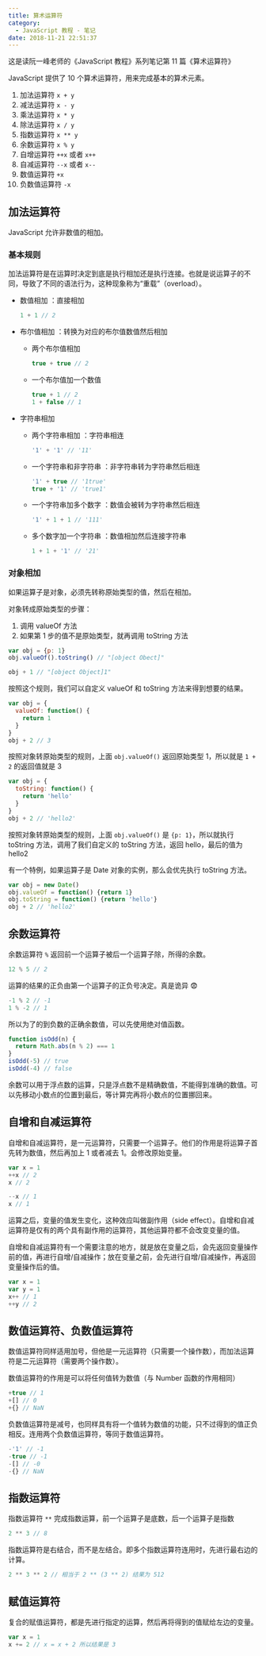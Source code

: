 ```yaml
---
title: 算术运算符
category:
  - JavaScript 教程 - 笔记
date: 2018-11-21 22:51:37
---
```



这是读阮一峰老师的《JavaScript 教程》系列笔记第 11 篇《算术运算符》

JavaScript 提供了 10 个算术运算符，用来完成基本的算术元素。

1. 加法运算符 `x + y`
2. 减法运算符 `x - y`
3. 乘法运算符 `x * y`
4. 除法运算符 `x / y`
5. 指数运算符 `x ** y`
6. 余数运算符 `x % y`
7. 自增运算符 `++x` 或者 `x++`
8. 自减运算符 `--x` 或者 `x--`
9. 数值运算符 `+x`
10. 负数值运算符 `-x`

## 加法运算符

JavaScript 允许非数值的相加。

### 基本规则

加法运算符是在运算时决定到底是执行相加还是执行连接。也就是说运算子的不同，导致了不同的语法行为，这种现象称为“重载”（overload）。



- 数值相加 ：直接相加

  ```js
  1 + 1 // 2
  ```

- 布尔值相加 ：转换为对应的布尔值数值然后相加

  - 两个布尔值相加

    ```js
    true + true // 2
    ```

  - 一个布尔值加一个数值

    ```js
    true + 1 // 2
    1 + false // 1
    ```

- 字符串相加

  - 两个字符串相加 ：字符串相连

    ```js
    '1' + '1' // '11'
    ```

  - 一个字符串和非字符串 ：非字符串转为字符串然后相连

    ```js
    '1' + true // '1true'
    true + '1' // 'true1'
    ```

  - 一个字符串加多个数字 ：数值会被转为字符串然后相连

    ```js
    '1' + 1 + 1 // '111'
    ```

  - 多个数字加一个字符串 ：数值相加然后连接字符串

    ```js
    1 + 1 + '1' // '21'
    ```

### 对象相加

如果运算子是对象，必须先转称原始类型的值，然后在相加。

对象转成原始类型的步骤：

1. 调用 valueOf 方法
2. 如果第 1 步的值不是原始类型，就再调用 toString 方法

```js
var obj = {p: 1}
obj.valueOf().toString() // "[object Obect]"

obj + 1 // "[object Object]1"
```

按照这个规则，我们可以自定义 valueOf 和 toString 方法来得到想要的结果。

```js
var obj = {
  valueOf: function() {
    return 1
  }
}
obj + 2 // 3
```

按照对象转原始类型的规则，上面 `obj.valueOf()` 返回原始类型 1，所以就是 `1 + 2` 的返回值就是 3

```js
var obj = {
  toString: function() {
    return 'hello'
  }
}
obj + 2 // 'hello2'
```

按照对象转原始类型的规则，上面 `obj.valueOf()` 是 `{p: 1}`，所以就执行 toString 方法，调用了我们自定义的 toString 方法，返回 hello，最后的值为 hello2

有一个特例，如果运算子是 Date 对象的实例，那么会优先执行 toString 方法。

```js
var obj = new Date()
obj.valueOf = function() {return 1}
obj.toString = function() {return 'hello'}
obj + 2 // 'hello2'
```

## 余数运算符

余数运算符 `%` 返回前一个运算子被后一个运算子除，所得的余数。

```js
12 % 5 // 2
```

运算的结果的正负由第一个运算子的正负号决定。真是诡异 😨

```js
-1 % 2 // -1
1 % -2 // 1
```

所以为了的到负数的正确余数值，可以先使用绝对值函数。

```js
function isOdd(n) {
  return Math.abs(n % 2) === 1
}
isOdd(-5) // true
isOdd(-4) // false
```

余数可以用于浮点数的运算，只是浮点数不是精确数值，不能得到准确的数值。可以先移动小数点的位置到最后，等计算完再将小数点的位置挪回来。

## 自增和自减运算符

自增和自减运算符，是一元运算符，只需要一个运算子。他们的作用是将运算子首先转为数值，然后再加上 1 或者减去 1。会修改原始变量。

```js
var x = 1
++x // 2
x // 2

--x // 1
x // 1
```

运算之后，变量的值发生变化，这种效应叫做副作用（side effect）。自增和自减运算符是仅有的两个具有副作用的运算符，其他运算符都不会改变变量的值。

自增和自减运算符有一个需要注意的地方，就是放在变量之后，会先返回变量操作前的值，再进行自增/自减操作；放在变量之前，会先进行自增/自减操作，再返回变量操作后的值。

```js
var x = 1
var y = 1
x++ // 1
++y // 2
```

## 数值运算符、负数值运算符

数值运算符同样适用加号，但他是一元运算符（只需要一个操作数），而加法运算符是二元运算符（需要两个操作数）。

数值运算符的作用是可以将任何值转为数值（与 Number 函数的作用相同）

```js
+true // 1
+[] // 0
+{} // NaN
```

负数值运算符是减号，也同样具有将一个值转为数值的功能，只不过得到的值正负相反。连用两个负数值运算符，等同于数值运算符。

```js
-'1' // -1
-true // -1
-[] // -0
-{} // NaN
```

## 指数运算符

指数运算符 `**` 完成指数运算，前一个运算子是底数，后一个运算子是指数

```js
2 ** 3 // 8
```

指数运算符是右结合，而不是左结合。即多个指数运算符连用时，先进行最右边的计算。

```js
2 ** 3 ** 2 // 相当于 2 ** (3 ** 2) 结果为 512
```

## 赋值运算符

复合的赋值运算符，都是先进行指定的运算，然后再将得到的值赋给左边的变量。

```js
var x = 1
x += 2 // x = x + 2 所以结果是 3
```

